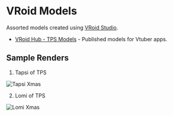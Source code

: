 VRoid Models
============

Assorted models created using [VRoid Studio](https://vroid.com/en/studio).

* [VRoid Hub - TPS Models](https://hub.vroid.com/en/characters/2056041647174037182) - Published models for Vtuber apps.

Sample Renders
--------------

1. Tapsi of TPS

![Tapsi Xmas](https://github.com/rpfilomeno/vroid/blob/master/renders/tapsi-xmas.png?raw=true)

2. Lomi of TPS

![Lomi Xmas](https://github.com/rpfilomeno/vroid/blob/master/renders/lomi-xmas.png?raw=true)
